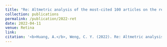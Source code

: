 ```yaml
---
title: "Re: Altmetric analysis of the most-cited 100 articles on the retina published between 2010 and 2020."
collection: publications
permalink: /publication/2022-ret
date: 2022-04-11
venue: Retina
link: 
citation: '<b>Huang, A.</b>, Weng, C. Y. (2022). Re: Altmetric analysis of the most-cited 100 articles on the retina published between 2010 and 2020 [published online ahead of print, 2022 Apr 8]. <i>Retina.</i> 2022;10.1097/IAE.0000000000003507.'
---
```

